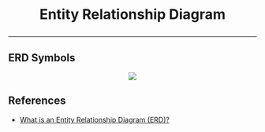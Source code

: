 # <p align="center">Entity Relationship Diagram</p>
---

## ERD Symbols
<p align="center"><img src="https://www.conceptdraw.com/How-To-Guide/picture/erd-entity-relationship-diagram-software-for-mac/SOFTWARE-DEVELOPMENT-Design-Elements-Crows-Foot-ERD.png"/></p>

## References

- [What is an Entity Relationship Diagram (ERD)?](https://www.lucidchart.com/pages/er-diagrams)
